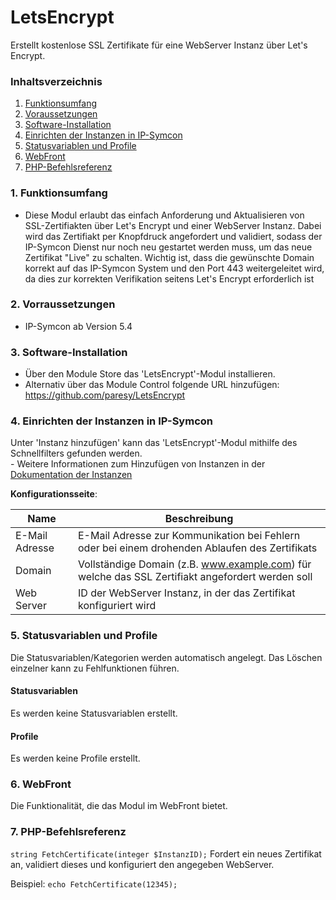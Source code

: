 # LetsEncrypt
Erstellt kostenlose SSL Zertifikate für eine WebServer Instanz über Let's Encrypt.

### Inhaltsverzeichnis

1. [Funktionsumfang](#1-funktionsumfang)
2. [Voraussetzungen](#2-voraussetzungen)
3. [Software-Installation](#3-software-installation)
4. [Einrichten der Instanzen in IP-Symcon](#4-einrichten-der-instanzen-in-ip-symcon)
5. [Statusvariablen und Profile](#5-statusvariablen-und-profile)
6. [WebFront](#6-webfront)
7. [PHP-Befehlsreferenz](#7-php-befehlsreferenz)

### 1. Funktionsumfang

* Diese Modul erlaubt das einfach Anforderung und Aktualisieren von SSL-Zertifiakten über Let's Encrypt und einer WebServer Instanz. Dabei wird das Zertifiakt per Knopfdruck angefordert und validiert, sodass der IP-Symcon Dienst nur noch neu gestartet werden muss, um das neue Zertifikat "Live" zu schalten. Wichtig ist, dass die gewünschte Domain korrekt auf das IP-Symcon System und den Port 443 weitergeleitet wird, da dies zur korrekten Verifikation seitens Let's Encrypt erforderlich ist 

### 2. Vorraussetzungen

- IP-Symcon ab Version 5.4

### 3. Software-Installation

* Über den Module Store das 'LetsEncrypt'-Modul installieren.
* Alternativ über das Module Control folgende URL hinzufügen: https://github.com/paresy/LetsEncrypt

### 4. Einrichten der Instanzen in IP-Symcon

 Unter 'Instanz hinzufügen' kann das 'LetsEncrypt'-Modul mithilfe des Schnellfilters gefunden werden.  
	- Weitere Informationen zum Hinzufügen von Instanzen in der [Dokumentation der Instanzen](https://www.symcon.de/service/dokumentation/konzepte/instanzen/#Instanz_hinzufügen)

__Konfigurationsseite__:

Name           | Beschreibung
-------------- | ------------------
E-Mail Adresse | E-Mail Adresse zur Kommunikation bei Fehlern oder bei einem drohenden Ablaufen des Zertifikats
Domain         | Vollständige Domain (z.B. www.example.com) für welche das SSL Zertifiakt angefordert werden soll
Web Server     | ID der WebServer Instanz, in der das Zertifikat konfiguriert wird

### 5. Statusvariablen und Profile

Die Statusvariablen/Kategorien werden automatisch angelegt. Das Löschen einzelner kann zu Fehlfunktionen führen.

#### Statusvariablen

Es werden keine Statusvariablen erstellt.

#### Profile

Es werden keine Profile erstellt. 

### 6. WebFront

Die Funktionalität, die das Modul im WebFront bietet.

### 7. PHP-Befehlsreferenz

`string FetchCertificate(integer $InstanzID);`
Fordert ein neues Zertifikat an, validiert dieses und konfiguriert den angegeben WebServer.

Beispiel:
`echo FetchCertificate(12345);`